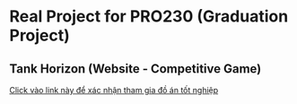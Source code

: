 # Real Project for PRO230 (Graduation Project)

## Tank Horizon (Website - Competitive Game)

[Click vào link này để xác nhận tham gia đồ án tốt nghiệp](https://github.com/Dev-nguvl-1803/Tank-Horizon)